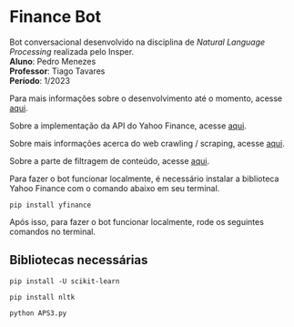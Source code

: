 # Finance Bot

Bot conversacional desenvolvido na disciplina de *Natural Language Processing* realizada pelo Insper. <br />
**Aluno**: Pedro Menezes <br />
**Professor**: Tiago Tavares <br />
**Período**: 1/2023 <br />

Para mais informações sobre o desenvolvimento até o momento, acesse [aqui](ensaios/ensaio_0.md).

Sobre a implementação da API do Yahoo Finance, acesse [aqui](ensaios/ensaio_1.md).

Sobre mais informações acerca do web crawling / scraping, acesse [aqui](ensaios/ensaio_2.md).

Sobre a parte de filtragem de conteúdo, acesse [aqui](ensaios/ensaio_3.md).

Para fazer o bot funcionar localmente, é necessário instalar a biblioteca Yahoo Finance com o comando abaixo em seu terminal.

```
pip install yfinance
```

Após isso, para fazer o bot funcionar localmente, rode os seguintes comandos no terminal.


## Bibliotecas necessárias

```
pip install -U scikit-learn
```
```
pip install nltk
```
```
python APS3.py
```






